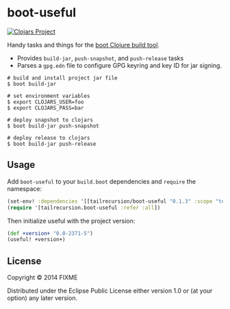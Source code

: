# boot-useful

[![Clojars Project][2]][3]

Handy tasks and things for the [boot Clojure build tool][1].

* Provides `build-jar`, `push-snapshot`, and `push-release` tasks
* Parses a `gpg.edn` file to configure GPG keyring and key ID for jar signing.

```
# build and install project jar file
$ boot build-jar
```

```
# set environment variables
$ export CLOJARS_USER=foo
$ export CLOJARS_PASS=bar
```

```
# deploy snapshot to clojars
$ boot build-jar push-snapshot
```

```
# deploy release to clojars
$ boot build-jar push-release
```

## Usage

Add `boot-useful` to your `build.boot` dependencies and `require` the namespace:

```clj
(set-env! :dependencies '[[tailrecursion/boot-useful "0.1.3" :scope "test"]])
(require '[tailrecursion.boot-useful :refer :all])
```

Then initialize useful with the project version:

```clj
(def +version+ "0.0-2371-5")
(useful! +version+)
```

## License

Copyright © 2014 FIXME

Distributed under the Eclipse Public License either version 1.0 or (at
your option) any later version.

[1]: https://github.com/tailrecursion/boot
[2]: http://clojars.org/tailrecursion/boot-useful/latest-version.svg
[3]: http://clojars.org/tailrecursion/boot-useful
